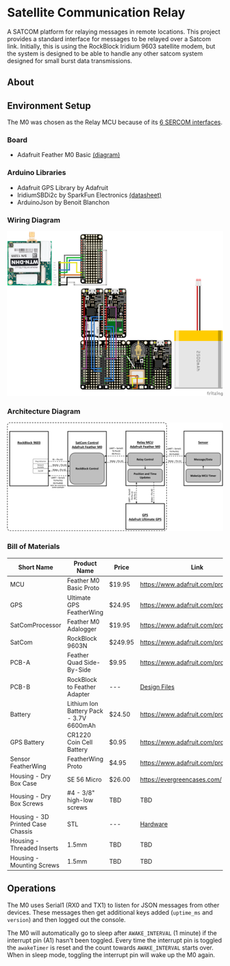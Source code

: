 # Satellite Communication Relay

A SATCOM platform for relaying messages in remote locations.  This project provides a standard interface for messages to be relayed over a Satcom link.  Initially, this is  using the RockBlock Iridium 9603 satellite modem, but the system is designed to be able to handle any other satcom system designed for small burst data transmissions.

## About

## Environment Setup

The M0 was chosen as the Relay MCU because of its [6 SERCOM interfaces](https://learn.adafruit.com/using-atsamd21-sercom-to-add-more-spi-i2c-serial-ports/creating-a-new-serial).

### Board

- Adafruit Feather M0 Basic [(diagram)](https://cdn-learn.adafruit.com/assets/assets/000/046/244/original/adafruit_products_Feather_M0_Basic_Proto_v2.2-1.png?1504885373)

### Arduino Libraries

- Adafruit GPS Library by Adafruit
- IridiumSBDi2c by SparkFun Electronics [(datasheet)](https://docs.rockblock.rock7.com/docs/connectors)
- ArduinoJson by Benoit Blanchon

### Wiring Diagram

![fritzing](fritzing/satcom-relay_bb.png)


### Architecture Diagram

![architecture](assets/architecture.jpg)

### Bill of Materials
| Short Name | Product Name | Price | Link |
| ---------- | ------------ | ----- | ---- |
| MCU | Feather M0 Basic Proto | $19.95 | https://www.adafruit.com/product/2772 |
| GPS | Ultimate GPS FeatherWing | $24.95 | https://www.adafruit.com/product/3133 |
| SatComProcessor | Feather M0 Adalogger | $19.95 | https://www.adafruit.com/product/2796 |
| SatCom | RockBlock 9603N | $249.95 | https://www.adafruit.com/product/4521 |
| PCB-A | Feather Quad Side-By-Side | $9.95 | https://www.adafruit.com/product/4254 |
| PCB-B | RockBlock to Feather Adapter | --- | [Design Files](./electrical/IridiumPCB) |
| Battery | Lithium Ion Battery Pack - 3.7V 6600mAh | $24.50 |  https://www.adafruit.com/product/353 |
| GPS Battery | CR1220 Coin Cell Battery | $0.95 | https://www.adafruit.com/product/380 |
| Sensor FeatherWing | FeatherWing Proto | $4.95 | https://www.adafruit.com/product/2884 |
| Housing - Dry Box Case | SE 56 Micro | $26.00 | https://evergreencases.com/ |
| Housing - Dry Box Screws | #4 - 3/8" high-low screws | TBD | TBD |
| Housing - 3D Printed Case Chassis | STL | --- | [Hardware](./hardware) |
| Housing - Threaded Inserts | 1.5mm | TBD | TBD |
| Housing - Mounting Screws | 1.5mm | TBD | TBD |


## Operations

The M0 uses Serial1 (RX0 and TX1) to listen for JSON messages from other devices. These messages then get additional keys added (`uptime_ms` and `version`) and then logged out the console.

The M0 will automatically go to sleep after `AWAKE_INTERVAL` (1 minute) if the interrupt pin (A1) hasn't been toggled. Every time the interrupt pin is toggled the `awakeTimer` is reset and the count towards `AWAKE_INTERVAL` starts over. When in sleep mode, toggling the interrupt pin will wake up the M0 again.
